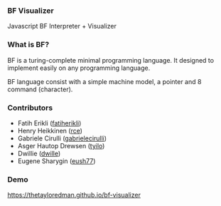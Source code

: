 ### BF Visualizer

Javascript BF Interpreter + Visualizer

### What is BF?

BF is a turing-complete minimal programming language. It designed to
 implement easily on any programming language.

BF language consist with a simple machine model, a pointer and 8
command (character).

### Contributors

- Fatih Erikli ([fatiherikli](http://github.com/fatiherikli))
- Henry Heikkinen ([rce](https://github.com/rce))
- Gabriele Cirulli ([gabrielecirulli](https://github.com/gabrielecirulli))
- Asger Hautop Drewsen ([tyilo](https://github.com/Tyilo))
- Dwillie ([dwille](https://github.com/dwillie))
- Eugene Sharygin ([eush77](https://github.com/eush77))

### Demo
<https://thetayloredman.github.io/bf-visualizer>
